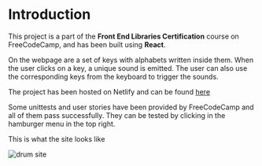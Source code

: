 # Introduction

This project is a part of the **Front End Libraries Certification** course on FreeCodeCamp, and has been built using **React**.

On the webpage are a set of keys with alphabets written inside them. When the user clicks on a key, a unique sound is emitted. 
The user can also use the corresponding keys from the keyboard to trigger the sounds.

The project has been hosted on Netlify and can be found [here](https://react-drum-ashish.netlify.app/)

Some unittests and user stories have been provided by FreeCodeCamp and all of them pass successfully. They can be tested by clicking in the hamburger menu in the top right.

This is what the site looks like

![drum site](https://user-images.githubusercontent.com/64722310/122662258-19f68380-d1af-11eb-9a21-a08cbfe0adc7.png)
